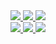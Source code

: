 <div align="center">
<a href="mailto:vmradford@gmail.com">
<img src="https://img.shields.io/badge/Gmail-D14836?style=for-the-badge&logo=gmail&logoColor=white" />
</a>
<a href="https://www.linkedin.com/in/vincent-radford-1a9599173/">
<img src="https://img.shields.io/badge/LinkedIn-0077B5?style=for-the-badge&logo=linkedin&logoColor=white" />
</a>
<a href="https://rajahwu.github.io/">
<img src="https://img.shields.io/badge/Portfolio-255E63?style=for-the-badge&logo=About.me&logoColor=white" />
</a>
</div>

<div align="center">
<a href="https://skillicons.dev">
<img src="https://skillicons.dev/icons?i=js,html,css,astro,aws,babel,bash,bun,docker,flask,git,github,jquery&perline=6">
<img src="https://skillicons.dev/icons?i=laravel,linux,mysql,netlify,nodejs,npm,php,pnpm,postgres,postman,py,react,redux&perline=6">
<img src="https://skillicons.dev/icons?i=sqlite,supabase,sequelize,tailwind,ts,vercel,vite,vscode&perline=6">
</a>
</div>
